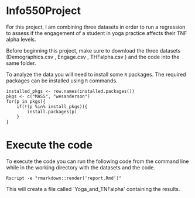 # Info550Project  
  
 For this project, I am combining three datasets in order to run a regression to assess if the engagement of a student in yoga practice affects their TNF alpha levels.  
 
 Before beginning this project, make sure to download the three datasets (Demographics.csv , Engage.csv , THFalpha.csv ) and the code into the same folder.  
 
 To analyze the data you will need to install some `R` packages. The required packages can be installed using `R` commands.
```{r}
installed_pkgs <- row.names(installed.packages())
pkgs <- c("MASS", "wesanderson")
for(p in pkgs){
	if(!(p %in% install_pkgs)){
		install.packages(p)
	}
}
```

# Execute the code  

To execute the code you can run the following code from the command line while in the working directory with the datasets and the code.  

```{r}
Rscript -e "rmarkdown::render('report.Rmd')"
```

This will create a file called `Yoga_and_TNFalpha' containing the results.
